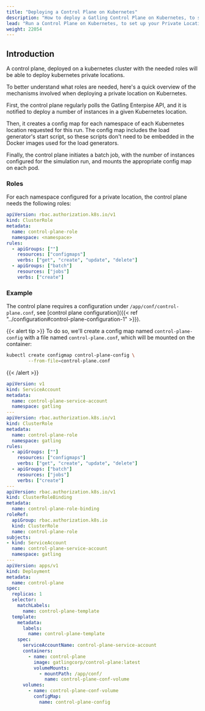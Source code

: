 ```yaml
---
title: "Deploying a Control Plane on Kubernetes"
description: "How to deploy a Gatling Control Plane on Kubernetes, to set up your Private Locations and run load generators in your own Kubernetes cluster"
lead: "Run a Control Plane on Kubernetes, to set up your Private Locations and run load generators in your own Kubernetes network"
weight: 22054
---
```


## Introduction

A control plane, deployed on a kubernetes cluster with the needed roles will be able to deploy kubernetes private locations.

To better understand what roles are needed, here's a quick overview of the mechanisms involved when deploying a private location on Kubernetes.

First, the control plane regularly polls the Gatling Enterpise API, and it is notified to deploy a number of instances in a given Kubernetes location.

Then, it creates a config map for each namespace of each Kubernetes location requested for this run. 
The config map includes the load generator's start script, so these scripts don't need to be embedded in the Docker images used for the load generators.

Finally, the control plane initiates a batch job, with the number of instances configured for the simulation run, and mounts the appropriate config map on each pod.

### Roles
For each namespace configured for a private location, the control plane needs the following roles:

```yaml
apiVersion: rbac.authorization.k8s.io/v1
kind: ClusterRole
metadata:
  name: control-plane-role
  namespace: <namespace>
rules:
  - apiGroups: [""]
    resources: ["configmaps"]
    verbs: ["get", "create", "update", "delete"]
  - apiGroups: ["batch"]
    resources: ["jobs"]
    verbs: ["create"]
```

### Example

The control plane requires a configuration under `/app/conf/control-plane.conf`, see [control plane configuration]({{< ref "../configuration#control-plane-configuration-1" >}}).

{{< alert tip >}}
To do so, we'll create a config map named `control-plane-config` with a file named `control-plane.conf`, which will be mounted on the container:
```bash
kubectl create configmap control-plane-config \
        --from-file=control-plane.conf
```
{{< /alert >}}
```yaml
apiVersion: v1
kind: ServiceAccount
metadata:
  name: control-plane-service-account
  namespace: gatling
---
apiVersion: rbac.authorization.k8s.io/v1
kind: ClusterRole
metadata:
  name: control-plane-role
  namespace: gatling
rules:
  - apiGroups: [""]
    resources: ["configmaps"]
    verbs: ["get", "create", "update", "delete"]
  - apiGroups: ["batch"]
    resources: ["jobs"]
    verbs: ["create"]
---
apiVersion: rbac.authorization.k8s.io/v1
kind: ClusterRoleBinding
metadata:
  name: control-plane-role-binding
roleRef:
  apiGroup: rbac.authorization.k8s.io
  kind: ClusterRole
  name: control-plane-role
subjects:
- kind: ServiceAccount
  name: control-plane-service-account
  namespace: gatling
---
apiVersion: apps/v1 
kind: Deployment 
metadata:
  name: control-plane
spec:
  replicas: 1 
  selector: 
    matchLabels: 
      name: control-plane-template
  template: 
    metadata:
      labels:
        name: control-plane-template
    spec:
      serviceAccountName: control-plane-service-account
      containers:
        - name: control-plane
          image: gatlingcorp/control-plane:latest
          volumeMounts:
            - mountPath: /app/conf/
              name: control-plane-conf-volume
      volumes:
        - name: control-plane-conf-volume
          configMap:
            name: control-plane-config
```
